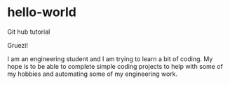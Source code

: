 # hello-world
Git hub tutorial

Gruezi!

I am an engineering student and I am trying to learn a bit of coding.
My hope is to be able to complete simple coding projects to help with 
some of my hobbies and automating some of my engineering work.
